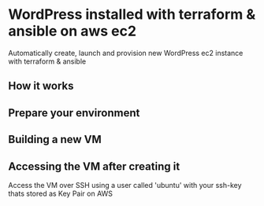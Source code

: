 # WordPress installed with terraform & ansible on aws ec2
Automatically create, launch and provision new WordPress ec2 instance with terraform & ansible 

## How it works

## Prepare your environment

## Building a new VM


## Accessing the VM after creating it
Access the VM over SSH using a user called 'ubuntu' with your ssh-key thats stored as Key Pair on AWS

